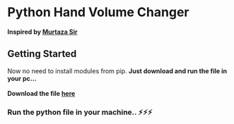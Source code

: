 # Python Hand Volume Changer 

**Inspired by [Murtaza Sir](https://www.computervision.zone/courses/advance-computer-vision-with-python/)**

## Getting Started
Now no need to install modules from pip. **Just download and run the file in your pc...**<br><br>
**Download the file [here](https://github.com/srinikesh2929/python-hand-volume-changer/releases/tag/v1.2)**
### Run the python file in your machine.. ⚡⚡⚡


